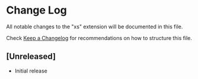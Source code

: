 # Change Log

All notable changes to the "xs" extension will be documented in this file.

Check [Keep a Changelog](http://keepachangelog.com/) for recommendations on how to structure this file.

## [Unreleased]

- Initial release
